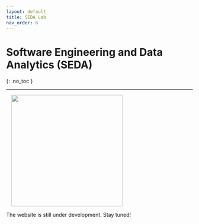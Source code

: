 ```yaml
---
layout: default
title: SEDA Lab
nav_order: 6
---
```


# Software Engineering and Data Analytics (SEDA)
{: .no_toc }

----

<img src="{{site.baseurl}}/assets/images/logo.pic.jpg" width="300" style=" position: relative; margin-left: 1em; ">

The website is still under development. Stay tuned!
